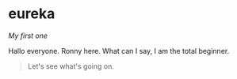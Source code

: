 # eureka
*My first one*

Hallo everyone. Ronny here.
What can I say, I am the total beginner.
>Let's see what's going on.
